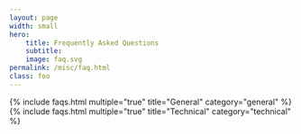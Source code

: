 ```yaml
---
layout: page
width: small
hero:
    title: Frequently Asked Questions
    subtitle:
    image: faq.svg
permalink: /misc/faq.html
class: foo
---
```


{% include faqs.html multiple="true" title="General" category="general" %}
{% include faqs.html multiple="true" title="Technical" category="technical" %}
